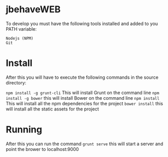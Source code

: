 jbehaveWEB
==========

To develop you must have the following tools installed and added to you PATH variable:

```
Nodejs (NPM)
Git
```

Install
==========

After this you will have to execute the following commands in the source directory:

`npm install -g grunt-cli` This will install Grunt on the command line
`npm install -g bower` this will install Bower on the command line
`npm install` This will install all the npm dependencies for the project
`bower install` this will install all the static assets for the project

Running 
==========

After this you can run the command `grunt serve` this will start a server and point the brower to localhost:9000
